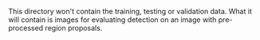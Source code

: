 This directory won't contain the training, testing or validation data. What it will contain is images for evaluating detection on an image with pre-processed region proposals.
